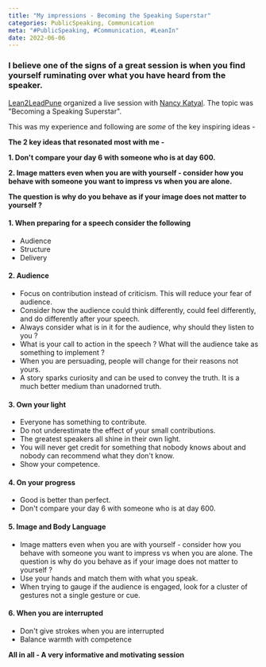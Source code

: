```yaml
---
title: "My impressions - Becoming the Speaking Superstar"
categories: PublicSpeaking, Communication
meta: "#PublicSpeaking, #Communication, #LeanIn"
date: 2022-06-06
---
```


### I believe one of the signs of a great session is when you find yourself ruminating over what you have heard from the speaker.

[Lean2LeadPune](https://www.linkedin.com/in/lean2lead-pune-bbb92a169/) organized a live session with [Nancy Katyal](https://www.linkedin.com/in/nancykatyal). The topic was "Becoming a Speaking Superstar".

This was my experience and following are _some_ of the key inspiring ideas -

**The 2 key ideas that resonated most with me -**

**1. Don't compare your day 6 with someone who is at day 600.**

**2. Image matters even when you are with yourself - consider how you behave with someone you want to impress vs when you are alone.**

**The question is why do you behave as if your image does not matter to yourself ?**

#### 1. When preparing for a speech consider the following

- Audience
- Structure
- Delivery

#### 2. Audience

- Focus on contribution instead of criticism. This will reduce your fear of audience.
- Consider how the audience could think differently, could feel differently, and do differently after your speech.
- Always consider what is in it for the audience, why should they listen to you ?
- What is your call to action in the speech ? What will the audience take as something to implement ?
- When you are persuading, people will change for their reasons not yours.
- A story sparks curiosity and can be used to convey the truth. It is a much better medium than unadorned truth.

#### 3. Own your light

- Everyone has something to contribute.
- Do not underestimate the effect of your small contributions.
- The greatest speakers all shine in their own light.
- You will never get credit for something that nobody knows about and nobody can recommend what they don't know.
- Show your competence.

#### 4. On your progress

- Good is better than perfect.
- Don't compare your day 6 with someone who is at day 600.

#### 5. Image and Body Language

- Image matters even when you are with yourself - consider how you behave with someone you want to impress vs when you are alone. The question is why do you behave as if your image does not matter to yourself ?
- Use your hands and match them with what you speak.
- When trying to gauge if the audience is engaged, look for a cluster of gestures not a single gesture or cue.

#### 6. When you are interrupted

- Don't give strokes when you are interrupted
- Balance warmth with competence

**All in all - A very informative and motivating session**
